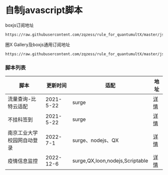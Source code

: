 # 自制javascript脚本

boxjs订阅地址
```
https://raw.githubusercontent.com/zqzess/rule_for_quantumultX/master/js/Mine/boxjs.json
```

圈X Gallery及boxjs通用订阅地址
```
https://raw.githubusercontent.com/zqzess/rule_for_quantumultX/master/js/Mine/boxjs.json
```

### 脚本列表

| 脚本            | 更新时间      | 适配                              | 地址                                                                                         |
|---------------|-----------|---------------------------------|--------------------------------------------------------------------------------------------|
| 流量查询-比特云适配    | 2021-5-22 | surge                           | [详情](https://github.com/zqzess/rule_for_quantumultX/tree/master/js/Mine/subInfo-bityun)    |
| 不挂科签到         | 2021-5-22 | surge                           | [详情](https://github.com/zqzess/rule_for_quantumultX/tree/master/js/Mine/buguake)         |
| 南京工业大学校园网自动登录 | 2022-7-1  | surge、nodejs、QX                 | [详情](https://github.com/zqzess/rule_for_quantumultX/tree/master/js/Mine/NjtechAutoLogin) |
 | 疫情信息监控        | 2022-12-6 | surge,QX,loon,nodejs,Scriptable | [详情](https://github.com/zqzess/rule_for_quantumultX/tree/master/js/Mine/covid19)         |